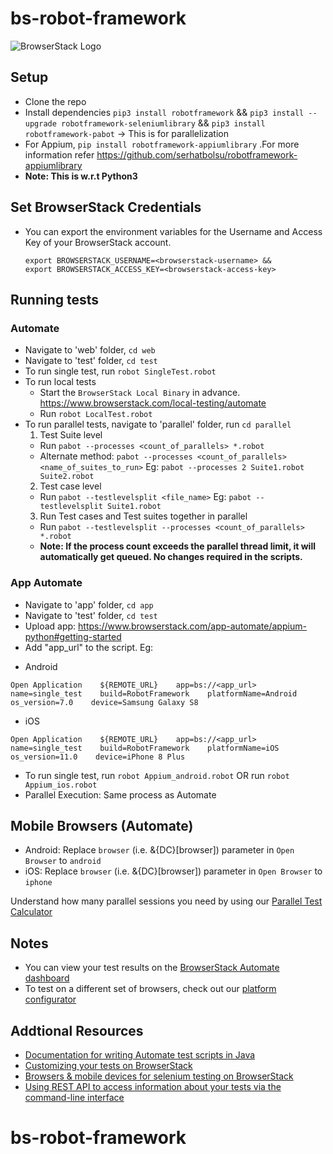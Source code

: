 # bs-robot-framework

![BrowserStack Logo](https://d98b8t1nnulk5.cloudfront.net/production/images/layout/logo-header.png?1469004780) 

## Setup
* Clone the repo
* Install dependencies  `pip3 install robotframework`  &&  `pip3 install --upgrade robotframework-seleniumlibrary` && `pip3 install robotframework-pabot` -> This is for parallelization 
* For Appium, `pip install robotframework-appiumlibrary` .For more information refer https://github.com/serhatbolsu/robotframework-appiumlibrary
* **Note: This is w.r.t Python3**

## Set BrowserStack Credentials 
* You can export the environment variables for the Username and Access Key of your BrowserStack account. 

  ```
  export BROWSERSTACK_USERNAME=<browserstack-username> &&
  export BROWSERSTACK_ACCESS_KEY=<browserstack-access-key>
  ```

## Running tests

### Automate
* Navigate to 'web' folder, `cd web`
* Navigate to 'test' folder, `cd test`
* To run single test, run `robot SingleTest.robot`
* To run local tests
  - Start the `BrowserStack Local Binary` in advance. https://www.browserstack.com/local-testing/automate
  - Run `robot LocalTest.robot`
* To run parallel tests, navigate to 'parallel' folder, run `cd parallel`
  1. Test Suite level
    - Run `pabot --processes <count_of_parallels> *.robot`
    - Alternate method: `pabot --processes <count_of_parallels> <name_of_suites_to_run>` Eg: `pabot --processes 2 Suite1.robot       Suite2.robot`
  2. Test case level
    - Run `pabot --testlevelsplit <file_name>` Eg:  `pabot --testlevelsplit Suite1.robot`
  3. Run Test cases and Test suites together in parallel
    - Run `pabot --testlevelsplit --processes <count_of_parallels> *.robot`
    - **Note: If the process count exceeds the parallel thread limit, it will automatically get queued. No changes required in the scripts.**
    
### App Automate

* Navigate to 'app' folder, `cd app`
* Navigate to 'test' folder, `cd test`
* Upload app: https://www.browserstack.com/app-automate/appium-python#getting-started
* Add "app_url" to the script. Eg: 
- Android
```
Open Application    ${REMOTE_URL}    app=bs://<app_url>    name=single_test    build=RobotFramework    platformName=Android    os_version=7.0    device=Samsung Galaxy S8
```
- iOS
```
Open Application    ${REMOTE_URL}    app=bs://<app_url>    name=single_test    build=RobotFramework    platformName=iOS    os_version=11.0    device=iPhone 8 Plus
```

* To run single test, run `robot Appium_android.robot` OR  run `robot Appium_ios.robot` 
* Parallel Execution: Same process as Automate

  
## Mobile Browsers (Automate)
* Android: Replace `browser` (i.e. &{DC}[browser]) parameter in `Open Browser` to `android`
* iOS: Replace `browser` (i.e. &{DC}[browser]) parameter in `Open Browser` to `iphone`


 Understand how many parallel sessions you need by using our [Parallel Test Calculator](https://www.browserstack.com/automate/parallel-calculator?ref=github)

## Notes
* You can view your test results on the [BrowserStack Automate dashboard](https://www.browserstack.com/automate)
* To test on a different set of browsers, check out our [platform configurator](https://www.browserstack.com/automate/java#setting-os-and-browser)

## Addtional Resources
* [Documentation for writing Automate test scripts in Java](https://www.browserstack.com/automate/java)
* [Customizing your tests on BrowserStack](https://www.browserstack.com/automate/capabilities)
* [Browsers & mobile devices for selenium testing on BrowserStack](https://www.browserstack.com/list-of-browsers-and-platforms?product=automate)
* [Using REST API to access information about your tests via the command-line interface](https://www.browserstack.com/automate/rest-api)
# bs-robot-framework
